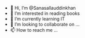 - 👋 Hi, I’m @Sanasallauddinkhan
- 👀 I’m interested in reading books
- 🌱 I’m currently learning IT
- 💞️ I’m looking to collaborate on ...
- 📫 How to reach me ...

<!---
Sanasallauddinkhan/Sanasallauddinkhan is a ✨ special ✨ repository because its `README.md` (this file) appears on your GitHub profile.
You can click the Preview link to take a look at your changes.
--->
